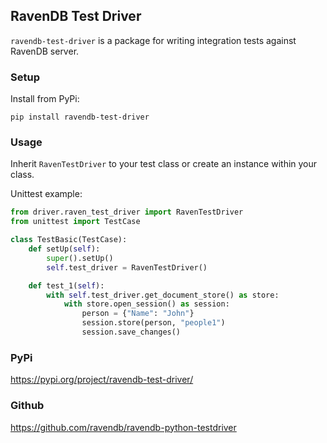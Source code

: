 ## RavenDB Test Driver

`ravendb-test-driver` is a package for writing integration tests against RavenDB server.

### Setup

Install from PyPi:

`pip install ravendb-test-driver`


### Usage

Inherit `RavenTestDriver` to your test class or create an instance within your class.

Unittest example:

```python
from driver.raven_test_driver import RavenTestDriver
from unittest import TestCase

class TestBasic(TestCase):
    def setUp(self):
        super().setUp()
        self.test_driver = RavenTestDriver()

    def test_1(self):
        with self.test_driver.get_document_store() as store:
            with store.open_session() as session:
                person = {"Name": "John"}
                session.store(person, "people1")
                session.save_changes()
```
### PyPi
https://pypi.org/project/ravendb-test-driver/

### Github
https://github.com/ravendb/ravendb-python-testdriver
